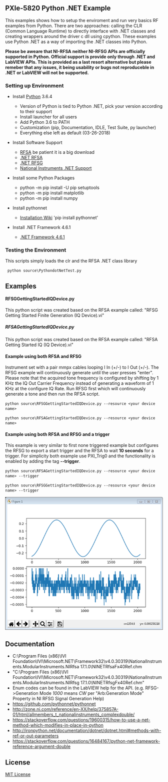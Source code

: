 ## PXIe-5820 Python .NET Example

This examples shows how to setup the enviroment and run very basics RF examples from Python. 
There are two approaches: calling the CLR (Common Language Runtime) to directly interface
with .NET classes and creating wrappers around the driver c dll using cpython. These examples
use Python .NET as a way of importing the .NET classes into Python.

__Please be aweare that NI-RFSA neither NI-RFSG APIs are officially supported
in Python. Official support is provide only through .NET and LabVIEW APIs. This is provided
as a last resort alternative but please remeber that any issues, it being usability or bugs
not reproduceble in .NET or LabVIEW will not be supported.__

### Setting up Environment

- Install [Python](https://www.python.org/downloads/) 3.6.4
	- Version of Python is tied to Python .NET, pick your version according to their support
	- Install launcher for all users
	- Add Python 3.6 to PATH
	- Customization (pip, Documentation, IDLE, Test Suite, py launcher)
	- Everything else left as default (03-26-2018)

- Install Software Support
	- [RFSA](http://www.ni.com/download/ni-rfsa-17.1/6894/en/) be patient it is a big download
	- [.NET RFSA](http://www.ni.com/download/ni-rfsa-.net-class-library-17.1/6909/en/)
	- [.NET RFSG](http://www.ni.com/download/ni-rfsg-.net-class-library-17.1/6912/en/)
	- [National Instruments .NET Support](http://www.ni.com/product-documentation/14434/en/)

- Install some Python Packages
	- python -m pip install -U pip setuptools
	- python -m pip install matplotlib
	- python -m pip install numpy

- Install pythonnet
	- [Installation Wiki](https://github.com/pythonnet/pythonnet/wiki/Installation)
	'pip install pythonnet'

- Install .NET Framework 4.6.1
	- [.NET Framework 4.6.1](https://www.microsoft.com/en-us/download/details.aspx?id=49981)

### Testing the Environment
This scripts simply loads the clr and the RFSA .NET class library
```
 python source\PythondotNetTest.py
```
## Examples
#### RFSGGettingStartedIQDevice.py
This python script was created based on the RFSA example called: "RFSG Getting Started Finite Generation (IQ Device).vi"

##### RFSAGettingStartedIQDevice.py
This python script was created based on the RFSA example called: "RFSA Getting Started IQ (IQ Device).vi"

#### Example using both RFSA and RFSG
Instrument set with a pair mmpx cables looping I In (+/-) to I Out (+/-). The RFSG example will continuously generate until the user presses "enter". Please note that the acquired tone frequency is configured by shifting by 1 KHz the IQ Out Carrier Frequency instead of generating a waveform of 1 KHz at the configure IQ Rate. Run RFSG first which will continuously generate a tone and then run the RFSA script.

```
python source\RFSGGettingStartedIQDevice.py --resource <your device name>
```

```
python source\RFSAGettingStartedIQDevice.py --resource <your device name>
```

#### Example using both RFSA and RFSG and a trigger
This example is very similar to first none triggered example but configures the RFSG to export a start trigger and the RFSA to wait __10 seconds__ for a trigger. For simplicity both example use PXI_Trig0 and the functionality is enabled by adding the tag __--trigger__.

```
python source\RFSAGettingStartedIQDevice.py --resource <your device name> --trigger
```

```
python source\RFSGGettingStartedIQDevice.py --resource <your device name> --trigger
```

![ILoopback](images/ILoopbackPicture.PNG)

## Documentation
- C:\Program Files (x86)\IVI Foundation\IVI\Microsoft.NET\Framework32\v4.0.30319\NationalInstruments.ModularInstruments.NIRfsa 17.1.0\NINETRfsaFx40Ref.chm
- "C:\Program Files (x86)\IVI Foundation\IVI\Microsoft.NET\Framework32\v4.0.30319\NationalInstruments.ModularInstruments.NIRfsg 17.1.0\NINETRfsgFx40Ref.chm"
- Enum codes can be found in the LabVIEW help for the API. (e.g. RFSG->Generation Mode _1000_ means _CW_ per "Arb:Generation Mode" Property in NI RFSG Signal Generation Help)
- https://github.com/pythonnet/pythonnet
- http://zone.ni.com/reference/en-XX/help/375857A-01/html/allmembers_t_nationalinstruments_complexdouble/
- https://stackoverflow.com/questions/19600315/how-to-use-a-net-method-which-modifies-in-place-in-python
- http://ironpython.net/documentation/dotnet/dotnet.html#methods-with-ref-or-out-parameters
- https://stackoverflow.com/questions/16484167/python-net-framework-reference-argument-double

## License
[MIT License](https://github.com/NISystemsEngineering/Python-dotNet-5820/blob/master/LICENSE.md)
